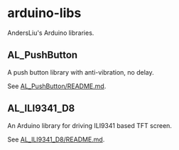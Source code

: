 # arduino-libs

AndersLiu's Arduino libraries.

## AL_PushButton

A push button library with anti-vibration, no delay.

See [AL_PushButton/README.md](AL_PushButton/README.md).

## AL_ILI9341_D8

An Arduino library for driving ILI9341 based TFT screen.

See [AL_ILI9341_D8/README.md](AL_ILI9341_D8/README.md).